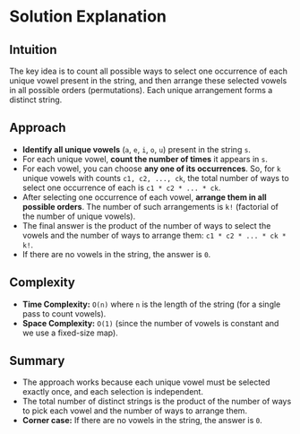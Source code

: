 
# Solution Explanation

## Intuition
The key idea is to count all possible ways to select one occurrence of each unique vowel present in the string, and then arrange these selected vowels in all possible orders (permutations). Each unique arrangement forms a distinct string.

## Approach
- **Identify all unique vowels** (`a`, `e`, `i`, `o`, `u`) present in the string `s`.
- For each unique vowel, **count the number of times** it appears in `s`.
- For each vowel, you can choose **any one of its occurrences**. So, for `k` unique vowels with counts `c1, c2, ..., ck`, the total number of ways to select one occurrence of each is `c1 * c2 * ... * ck`.
- After selecting one occurrence of each vowel, **arrange them in all possible orders**. The number of such arrangements is `k!` (factorial of the number of unique vowels).
- The final answer is the product of the number of ways to select the vowels and the number of ways to arrange them: `c1 * c2 * ... * ck * k!`.
- If there are no vowels in the string, the answer is `0`.

## Complexity
- **Time Complexity:** `O(n)` where `n` is the length of the string (for a single pass to count vowels).
- **Space Complexity:** `O(1)` (since the number of vowels is constant and we use a fixed-size map).

## Summary
- The approach works because each unique vowel must be selected exactly once, and each selection is independent.
- The total number of distinct strings is the product of the number of ways to pick each vowel and the number of ways to arrange them.
- **Corner case:** If there are no vowels in the string, the answer is `0`.

